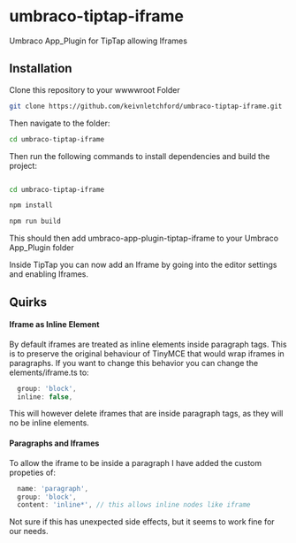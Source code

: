 # umbraco-tiptap-iframe

Umbraco App_Plugin for TipTap allowing Iframes

## Installation

Clone this repository to your wwwwroot Folder

```bash
git clone https://github.com/keivnletchford/umbraco-tiptap-iframe.git
```

Then navigate to the folder:

```bash
cd umbraco-tiptap-iframe
```

Then run the following commands to install dependencies and build the project:

```bash

cd umbraco-tiptap-iframe

npm install

npm run build

```

This should then add umbraco-app-plugin-tiptap-iframe to your Umbraco App_Plugin folder

Inside TipTap you can now add an Iframe by going into the editor settings and enabling Iframes.

## Quirks

#### Iframe as Inline Element

By default iframes are treated as inline elements inside paragraph tags. This is to preserve the original behaviour of TinyMCE that would wrap iframes in paragraphs. If you want to change this behavior you can change the elements/iframe.ts to:

```typescript
  group: 'block',
  inline: false,
```

This will however delete iframes that are inside paragraph tags, as they will no be inline elements.

#### Paragraphs and Iframes

To allow the iframe to be inside a paragraph I have added the custom propeties of:

```typescript
  name: 'paragraph',
  group: 'block',
  content: 'inline*', // this allows inline nodes like iframe
```

Not sure if this has unexpected side effects, but it seems to work fine for our needs.
